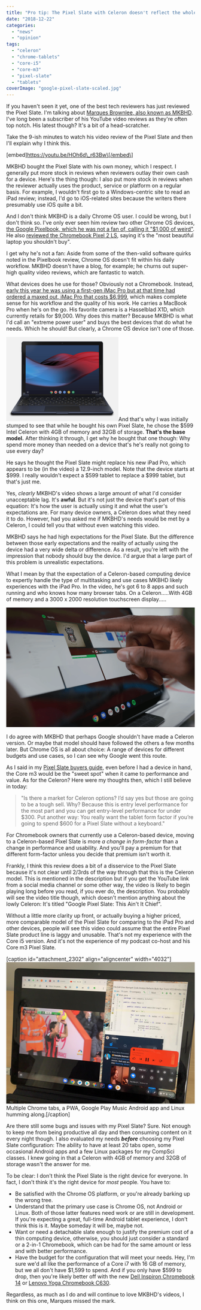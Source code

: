 ```yaml
---
title: "Pro tip: The Pixel Slate with Celeron doesn't reflect the whole product line"
date: "2018-12-22"
categories: 
  - "news"
  - "opinion"
tags: 
  - "celeron"
  - "chrome-tablets"
  - "core-i5"
  - "core-m3"
  - "pixel-slate"
  - "tablets"
coverImage: "google-pixel-slate-scaled.jpg"
---
```


If you haven't seen it yet, one of the best tech reviewers has just reviewed the Pixel Slate. I'm talking about [Marques Brownlee, also known as MKBHD](https://www.youtube.com/channel/UCBJycsmduvYEL83R_U4JriQ). I've long been a subscriber of his YouTube video reviews as they're often top notch. His latest though? It's a bit of a head-scratcher.

Take the 9-ish minutes to watch his video review of the Pixel Slate and then I'll explain why I think this.

\[embed\]https://youtu.be/HOh6d\_r63Bw\[/embed\]

MKBHD bought the Pixel Slate with his own money, which I respect. I generally put more stock in reviews when reviewers outlay their own cash for a device. Here's the thing though: I also put more stock in reviews when the reviewer actually uses the product, service or platform on a regular basis. For example, I wouldn't first go to a Windows-centric site to read an iPad review; instead, I'd go to iOS-related sites because the writers there presumably use iOS quite a bit.

And I don't think MKBHD is a daily Chrome OS user. I could be wrong, but I don't think so. I've only ever seen him review two other Chrome OS devices, [the Google Pixelbook, which he was not a fan of, calling it "$1,000 of weird"](https://www.youtube.com/watch?v=Ja_GMU7-sjs). He also [reviewed the Chromebook Pixel 2 LS](https://www.youtube.com/watch?v=WjUebpBA2AE), saying it's the "most beautiful laptop you shouldn't buy".

I get why he's not a fan: Aside from some of the then-valid software quirks noted in the Pixelbook review, Chrome OS doesn't fit within his daily workflow. MKBHD doesn't have a blog, for example; he churns out super-high quality video reviews, which are fantastic to watch.

What devices does he use for those? Obviously not a Chromebook. Instead, [early this year he was using a first-gen iMac Pro but at that time had ordered a maxed out, iMac Pro that costs $6,999](https://www.youtube.com/watch?v=6UR_H5XJkeM), which makes complete sense for his workflow and the quality of his work. He carries a MacBook Pro when he's on the go. His favorite camera is a Hasselblad X1D, which currently retails for $9,000. Why does this matter? Because MKBHD is what I'd call an "extreme power user" and buys the best devices that do what he needs. Which he should! But clearly, a Chrome OS device isn't one of those.

[![](images/Bydge-g-type-Pixel-Slate-Keyboard-300x225.png)](https://www.aboutchromebooks.com/opinion/google-pixel-slate-vs-chromebook-should-i-buy-chromeos-tablet/attachment/bydge-g-type-pixel-slate-keyboard/)And that's why I was initially stumped to see that while he bought his own Pixel Slate, he chose the $599 Intel Celeron with 4GB of memory and 32GB of storage. **That's the base model.** After thinking it through, I get why he bought that one though: Why spend more money than needed on a device that's he's really not going to use every day?

He says he thought the Pixel Slate might replace his new iPad Pro, which appears to be (in the video) a 12.9-inch model. Note that the device starts at $999. I really wouldn't expect a $599 tablet to replace a $999 tablet, but that's just me.

Yes, _clearly_ MKBHD's video shows a large amount of what I'd consider unacceptable lag. It's **awful**. But it's not just the device that's part of this equation: It's how the user is actually using it and what the user's expectations are. For many device owners, a Celeron does what they need it to do. However, had you asked me if MKBHD's needs would be met by a Celeron, I could tell you that without even watching this video.

MKBHD says he had high expectations for the Pixel Slate. But the difference between those early expectations and the reality of actually using the device had a very wide delta or difference. As a result, you're left with the impression that nobody should buy the device. I'd argue that a large part of this problem is unrealistic expectations.

What I mean by that the expectation of a Celeron-based computing device to expertly handle the type of multitasking and use cases MKBHD likely experiences with the iPad Pro. In the video, he's got 6 to 8 apps and such running and who knows how many browser tabs. On a Celeron.....With 4GB of memory and a 3000 x 2000 resolution touchscreen display.....

[![](images/Screenshot-2018-12-22-at-2.50.39-PM-e1545508597704.png)](https://www.aboutchromebooks.com/opinion/celeron-pixel-slate-review-video/attachment/screenshot-2018-12-22-at-2-50-39-pm/)

I do agree with MKBHD that perhaps Google shouldn't have made a Celeron version. Or maybe that model should have followed the others a few months later. But Chrome OS is all about choice: A range of devices for different budgets and use cases, so I can see why Google went this route.

As I said in my [Pixel Slate buyers guide](https://www.aboutchromebooks.com/opinion/which-google-pixel-slate-to-buy-guide/), even before I had a device in hand, the Core m3 would be the "sweet spot" when it came to performance and value. As for the Celeron? Here were my thoughts then, which I still believe in today:

> "Is there a market for Celeron options? I’d say yes but those are going to be a tough sell. Why? Because this is entry level performance for the most part and you can get entry-level performance for under $300. Put another way: You really want the tablet form factor if you’re going to spend $600 for a Pixel Slate without a keyboard."

For Chromebook owners that currently use a Celeron-based device, moving to a Celeron-based Pixel Slate is more _a change in form-factor_ than a change in performance and usability. And you'll pay a premium for that different form-factor unless you decide that premium isn't worth it.

Frankly, I think this review does a bit of a disservice to the Pixel Slate because it's not clear until 2/3rds of the way through that this is the Celeron model. This is mentioned in the description but if you get the YouTube link from a social media channel or some other way, the video is likely to begin playing long before you read, if you ever do, the description. You probably will see the video title though, which doesn't mention anything about the lowly Celeron: It's titled "Google Pixel Slate: This Ain't It Chief".

Without a little more clarity up front, or actually buying a higher priced, more comparable model of the Pixel Slate for comparing to the iPad Pro and other devices, people will see this video could assume that the entire Pixel Slate product line is laggy and unusable. That's not my experience with the Core i5 version. And it's not the experience of my podcast co-host and his Core m3 Pixel Slate.

\[caption id="attachment\_2302" align="aligncenter" width="4032"\][![](images/Pixel-Slate-performance.jpg)](https://www.aboutchromebooks.com/reviews/google-pixel-slate-review/attachment/pixel-slate-performance/) Multiple Chrome tabs, a PWA, Google Play Music Android app and Linux humming along.\[/caption\]

Are there still some bugs and issues with my Pixel Slate? Sure. Not enough to keep me from being productive all day and then consuming content on it every night though. I also evaluated my needs _**before**_ choosing my Pixel Slate configuration: The ability to have at least 20 tabs open, some occasional Android apps and a few Linux packages for my CompSci classes. I knew going in that a Celeron with 4GB of memory and 32GB of storage wasn't the answer for me.

To be clear: I don't think the Pixel Slate is the right device for everyone. In fact, I don't think it's the right device for _most_ people. You have to:

- Be satisfied with the Chrome OS platform, or you're already barking up the wrong tree.
- Understand that the primary use case is Chrome OS, not Android or Linux. Both of those latter features need work or are still in development. If you're expecting a great, full-time Android tablet experience, I don't think this is it. Maybe someday it will be, maybe not.
- Want or need a detachable slate enough to justify the premium cost of a thin computing device, otherwise, you should just consider a standard or a 2-in-1 Chromebook, which can be had for the same amount or less and with better performance.
- Have the budget for the configuration that will meet your needs. Hey, I'm sure we'd all like the performance of a Core i7 with 16 GB of memory, but we all don't have $1,599 to spend. And if you only have $599 to drop, then you're likely better off with the new [Dell Inspiron Chromebook 14](https://www.aboutchromebooks.com/news/dell-insipiron-14-chromebook-price-release-date-availability/) or [Lenovo Yoga Chromebook C630](https://www.aboutchromebooks.com/news/4k-lenovo-yoga-chromebook-c630-specs-price-release-date-599/).

Regardless, as much as I do and will continue to love MKBHD's videos, I think on this one, Marques missed the mark.
